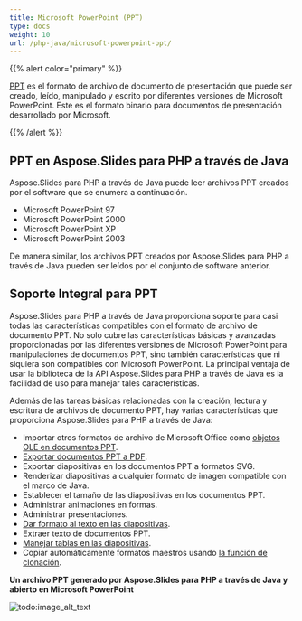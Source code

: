 ```yaml
---
title: Microsoft PowerPoint (PPT)
type: docs
weight: 10
url: /php-java/microsoft-powerpoint-ppt/
---
```


{{% alert color="primary" %}} 

[PPT](https://es.wikipedia.org/wiki/Microsoft_PowerPoint) es el formato de archivo de documento de presentación que puede ser creado, leído, manipulado y escrito por diferentes versiones de Microsoft PowerPoint. Este es el formato binario para documentos de presentación desarrollado por Microsoft.

{{% /alert %}} 

## **PPT en Aspose.Slides para PHP a través de Java**
Aspose.Slides para PHP a través de Java puede leer archivos PPT creados por el software que se enumera a continuación.

- Microsoft PowerPoint 97
- Microsoft PowerPoint 2000
- Microsoft PowerPoint XP
- Microsoft PowerPoint 2003

De manera similar, los archivos PPT creados por Aspose.Slides para PHP a través de Java pueden ser leídos por el conjunto de software anterior.

## **Soporte Integral para PPT**
Aspose.Slides para PHP a través de Java proporciona soporte para casi todas las características compatibles con el formato de archivo de documento PPT. No solo cubre las características básicas y avanzadas proporcionadas por las diferentes versiones de Microsoft PowerPoint para manipulaciones de documentos PPT, sino también características que ni siquiera son compatibles con Microsoft PowerPoint. La principal ventaja de usar la biblioteca de la API Aspose.Slides para PHP a través de Java es la facilidad de uso para manejar tales características.

Además de las tareas básicas relacionadas con la creación, lectura y escritura de archivos de documento PPT, hay varias características que proporciona Aspose.Slides para PHP a través de Java:

- Importar otros formatos de archivo de Microsoft Office como [objetos OLE en documentos PPT]().
- [Exportar documentos PPT a PDF](/slides/php-java/convert-powerpoint-ppt-and-pptx-to-pdf/).
- Exportar diapositivas en los documentos PPT a formatos SVG.
- Renderizar diapositivas a cualquier formato de imagen compatible con el marco de Java.
- Establecer el tamaño de las diapositivas en los documentos PPT.
- Administrar animaciones en formas.
- Administrar presentaciones.
- [Dar formato al texto en las diapositivas]().
- Extraer texto de documentos PPT.
- [Manejar tablas en las diapositivas]().
- Copiar automáticamente formatos maestros usando [la función de clonación]().

**Un archivo PPT generado por Aspose.Slides para PHP a través de Java y abierto en Microsoft PowerPoint**

![todo:image_alt_text](microsoft-powerpoint-ppt_1.png)